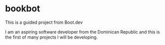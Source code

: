# bookbot
This is a guided project from Boot.dev

I am an aspiring software developer from the Dominican Republic and this is the first of many projects I will be developing.

